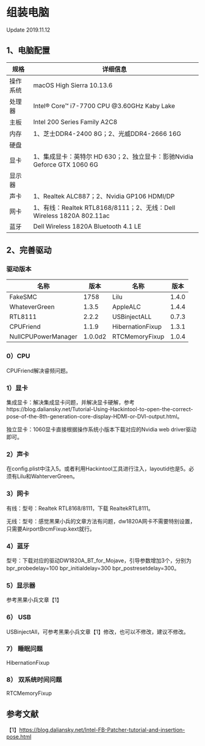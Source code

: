 # 组装电脑

Update 2019.11.12

## 1、电脑配置

| 规格     | 详细信息                                                     |
| -------- | ------------------------------------------------------------ |
| 操作系统 | macOS High Sierra 10.13.6                                    |
| 处理器   | Intel® Core™ i7-7700 CPU @3.60GHz Kaby Lake                  |
| 主板     | Intel 200 Series Family A2C8                                 |
| 内存     | 1、芝士DDR4-2400 8G；2、光威DDR4-2666 16G                    |
| 硬盘     |                                                              |
| 显卡     | 1、集成显卡：英特尔 HD 630；2、独立显卡：影驰Nvidia Geforce GTX 1060 6G |
| 显示器   |                                                              |
| 声卡     | 1、Realtek ALC887；2、Nvidia GP106 HDMI/DP                   |
| 网卡     | 1、有线：Realtek RTL8168/8111；2、无线：Dell Wireless 1820A 802.11ac |
| 蓝牙     | Dell Wireless 1820A Bluetooth 4.1 LE                         |

## 2、完善驱动

### 驱动版本

| 名称                | 版本    | 名称             | 版本  |
| ------------------- | ------- | ---------------- | ----- |
| FakeSMC             | 1758    | Lilu             | 1.4.0 |
| WhateverGreen       | 1.3.5   | AppleALC         | 1.4.4 |
| RTL8111             | 2.2.2   | USBinjectALL     | 0.7.3 |
| CPUFriend           | 1.1.9   | HibernationFixup | 1.3.1 |
| NullCPUPowerManager | 1.0.0d2 | RTCMemoryFixup   | 1.0.4 |

### 0）CPU

CPUFriend解决睿频问题。

### 1）显卡

集成显卡：解决集成显卡问题，并解决显卡硬解，参考https://blog.daliansky.net/Tutorial-Using-Hackintool-to-open-the-correct-pose-of-the-8th-generation-core-display-HDMI-or-DVI-output.html。

独立显卡：1060显卡直接根据操作系统小版本下载对应的Nvidia web driver驱动即可。

###  2）声卡

在config.plist中注入5。或者利用Hackintool工具进行注入，layoutid也是5。必须有Lilu和WahterverGreen。

### 3）网卡

有线：型号：Realtek RTL8168/8111，下载 RealtekRTL8111。

无线：型号：感觉黑果小兵的文章方法有问题，dw1820A网卡不需要特别设置，只需要AirportBrcmFixup.kext就行。

### 4）蓝牙

型号：下载对应的驱动DW1820A_BT_for_Mojave，引导参数增加3个，分别为bpr_probedelay=100 bpr_initialdelay=300 bpr_postresetdelay=300。

### 5）显示器

参考黑果小兵文章【1】

### 6） USB

USBinjectAll，可参考黑果小兵文章【1】修改，也可以不修改，建议不修改。

### 7） 睡眠问题

HibernationFixup

### 8） 双系统时间问题

RTCMemoryFixup

## 参考文献

【1】https://blog.daliansky.net/Intel-FB-Patcher-tutorial-and-insertion-pose.html
